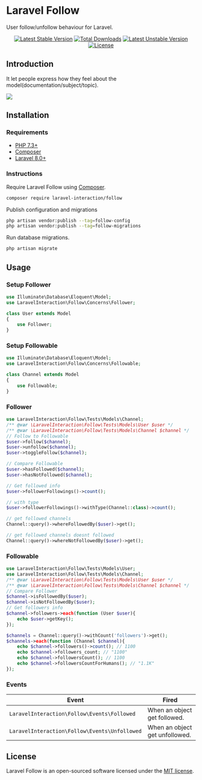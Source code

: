 # Laravel Follow

User follow/unfollow behaviour for Laravel.

<p align="center">
<a href="https://packagist.org/packages/laravel-interaction/follow"><img src="https://poser.pugx.org/laravel-interaction/follow/v/stable.svg" alt="Latest Stable Version"></a>
<a href="https://packagist.org/packages/laravel-interaction/follow"><img src="https://poser.pugx.org/laravel-interaction/follow/downloads" alt="Total Downloads"></a>
<a href="https://packagist.org/packages/laravel-interaction/follow"><img src="https://poser.pugx.org/laravel-interaction/follow/v/unstable.svg" alt="Latest Unstable Version"></a>
<a href="https://packagist.org/packages/laravel-interaction/follow"><img src="https://poser.pugx.org/laravel-interaction/follow/license" alt="License"></a>
</p>

## Introduction

It let people express how they feel about the model(documentation/subject/topic).

![](https://img.shields.io/badge/Follow-1.2k-brightgreen?style=social)

## Installation

### Requirements

- [PHP 7.3+](https://php.net/releases/)
- [Composer](https://getcomposer.org)
- [Laravel 8.0+](https://laravel.com/docs/releases)

### Instructions

Require Laravel Follow using [Composer](https://getcomposer.org).

```bash
composer require laravel-interaction/follow
```

Publish configuration and migrations

```bash
php artisan vendor:publish --tag=follow-config
php artisan vendor:publish --tag=follow-migrations
```

Run database migrations.

```bash
php artisan migrate
```

## Usage

### Setup Follower

```php
use Illuminate\Database\Eloquent\Model;
use LaravelInteraction\Follow\Concerns\Follower;

class User extends Model
{
    use Follower;
}
```

### Setup Followable

```php
use Illuminate\Database\Eloquent\Model;
use LaravelInteraction\Follow\Concerns\Followable;

class Channel extends Model
{
    use Followable;
}
```

### Follower

```php
use LaravelInteraction\Follow\Tests\Models\Channel;
/** @var \LaravelInteraction\Follow\Tests\Models\User $user */
/** @var \LaravelInteraction\Follow\Tests\Models\Channel $channel */
// Follow to Followable
$user->follow($channel);
$user->unfollow($channel);
$user->toggleFollow($channel);

// Compare Followable
$user->hasFollowed($channel);
$user->hasNotFollowed($channel);

// Get followed info
$user->followerFollowings()->count(); 

// with type
$user->followerFollowings()->withType(Channel::class)->count(); 

// get followed channels
Channel::query()->whereFollowedBy($user)->get();

// get followed channels doesnt followed
Channel::query()->whereNotFollowedBy($user)->get();
```

### Followable

```php
use LaravelInteraction\Follow\Tests\Models\User;
use LaravelInteraction\Follow\Tests\Models\Channel;
/** @var \LaravelInteraction\Follow\Tests\Models\User $user */
/** @var \LaravelInteraction\Follow\Tests\Models\Channel $channel */
// Compare Follower
$channel->isFollowedBy($user); 
$channel->isNotFollowedBy($user);
// Get followers info
$channel->followers->each(function (User $user){
    echo $user->getKey();
});

$channels = Channel::query()->withCount('followers')->get();
$channels->each(function (Channel $channel){
    echo $channel->followers()->count(); // 1100
    echo $channel->followers_count; // "1100"
    echo $channel->followersCount(); // 1100
    echo $channel->followersCountForHumans(); // "1.1K"
});
```

### Events

| Event | Fired |
| --- | --- |
| `LaravelInteraction\Follow\Events\Followed` | When an object get followed. |
| `LaravelInteraction\Follow\Events\Unfollowed` | When an object get unfollowed. |

## License

Laravel Follow is an open-sourced software licensed under the [MIT license](LICENSE).
